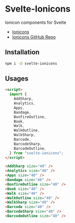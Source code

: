 # Svelte-Ionicons

Ionicon components for Svelte

- [Ionicons](https://ionic.io/ionicons)
- [Ionicons GitHub Repo](https://github.com/ionic-team/ionicons)

## Installation

```sh
npm i -D svelte-ionicons
```

## Usages

```html
<script>
  import {
    AddSharp,
    Analytics,
    Apps,
    Bandage,
    BonfireOutline,
    Book,
    Walk,
    WalkOutline,
    WalkSharp,
    Barcode,
    BarcodeSharp,
    BarcodeOutline,
  } from "svelte-ionicons";
</script>

<AddSharp size="40" />
<Analytics size="40" />
<Apps size="40" />
<Bandage size="40" />
<BonfireOutline size="40" />
<Book size="40" />
<Walk size="40" />
<WalkOutline size="40" />
<WalkSharp size="40" />
<Barcode size="40" />
<BarcodeSharp size="40" />
<BarcodeOutline size="40" />
```